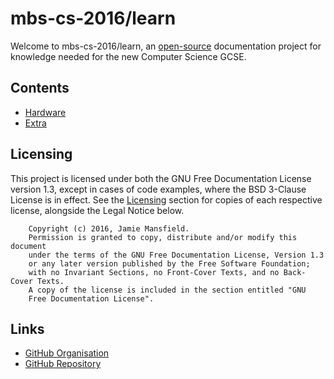 mbs-cs-2016/learn
=================

Welcome to mbs-cs-2016/learn, an [open-source](https://github.com/mbs-cs-2016/learn) documentation project for knowledge needed for the 
new Computer Science GCSE.

## Contents

- [Hardware](./hardware/)
- [Extra](./extra/)

## Licensing

This project is licensed under both the GNU Free Documentation License version 1.3, except in cases of code examples, where the BSD
3-Clause License is in effect. See the [Licensing](./extra/licensing/) section for copies of each respective license, alongside the
Legal Notice below.

```
    Copyright (c) 2016, Jamie Mansfield.
    Permission is granted to copy, distribute and/or modify this document
    under the terms of the GNU Free Documentation License, Version 1.3
    or any later version published by the Free Software Foundation;
    with no Invariant Sections, no Front-Cover Texts, and no Back-Cover Texts.
    A copy of the license is included in the section entitled "GNU
    Free Documentation License".
```

## Links

- [GitHub Organisation](https://github.com/mbs-cs-2016)
- [GitHub Repository](https://github.com/mbs-cs-2016/learn)
